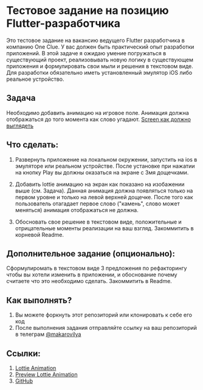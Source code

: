 # Тестовое задание на позицию Flutter-разработчика

Это тестовое задание на вакансию ведущего Flutter разработчика в компанию One Clue. У вас должен быть практический опыт разработки приложений. В этой задаче я ожидаю умение погружаться в существующий проект, реализовывать новую логику в существующем приложения и формулировать свои мыли и решения в текстовом виде.
Для разработки обязательно иметь установленный эмулятор iOS либо реальное устройство.

## Задача
Необходимо добавить анимацию на игровое поле. Анимация должна отображаться до того момента как слово угадают.
[Screen как должно выглядеть](https://github.com/imakarov/olympian-flutter-test/blob/master/test-flutter.png)

## Что сделать:
1. Развернуть приложение на локальном окружении, запустить на ios в эмуляторе или реальном устройстве. После установке при нажатии на кнопку Play вы должны оказаться на экране с 3мя дощечками.

2. Добавить lottie анимацию на экран как показано на изобажении выше (см. Задача). Данная анимация должна появляться только на первом уровне и только на левой верхней дощечке. После того как пользователь отагадает первое слово ("камень", слово может меняться) анимация отображаться не должна.

3. Обосновать свое решение в текстовом виде, положительные и отрицательные моменты реализации на ваш взгляд. Закоммитить в корневой Readme.


## Дополнительное задание (опционально):
Сформулиромать в текстовом виде 3 предложения по рефакторингу чтобы вы хотели изменить в приложении, и обоснование почему считаете что это необходимо сделать. Закоммитить в Readme.

## Как выполнять?
1. Вы можете форкнуть этот репозиторий или клонировать к себе его код
2. После выполнения задания отправляйте ссылку на ваш репозиторий в телеграм [@makarovilya](https://t.me/makarovilya) 

## Ссылки:
1. [Lottie Animation](https://raw.githubusercontent.com/imakarov/olympian-flutter-test/master/Animation.json)
2. [Preview Lottie Animation](https://app.lottiefiles.com/preview)
3. [GitHub](https://github.com/imakarov/olympian_flutter_test)